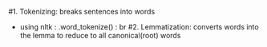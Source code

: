 
#1. Tokenizing: breaks sentences into words
- using nltk : .word_tokenize() : br
#2. Lemmatization: converts words into the lemma to reduce to all canonical(root) words